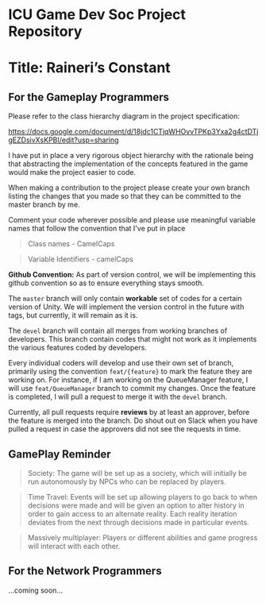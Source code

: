 ﻿# **ICU Game Dev Soc Project Repository**
# Title: Raineri’s Constant

## For the Gameplay Programmers
Please refer to the class hierarchy diagram in the project specification:

  https://docs.google.com/document/d/18jdc1CTjqWHOvvTPKp3Yxa2g4ctDTjgEZDsivXsKPBI/edit?usp=sharing

I have put in place a very rigorous object hierarchy with the rationale being that abstracting the implementation of the concepts featured in the game would make the project easier to code. 

When making a contribution to the project please create your own branch listing the changes that you made so that they can be committed to the master branch by me.

Comment your code wherever possible and please use meaningful variable names that follow the convention that I've put in place
> Class names - CamelCaps

> Variable Identifiers - camelCaps

**Github Convention:**
As part of version control, we will be implementing this github convention so as to ensure everything stays smooth.

The ```master``` branch will only contain **workable** set of codes for a certain version of Unity. We will implement the version control in the future with tags, but currently, it will remain as it is.

The ```devel``` branch will contain all merges from working branches of developers. This branch contain codes that might not work as it implements the various features coded by developers.

Every individual coders will develop and use their own set of branch, primarily using the convention ```feat/{feature}``` to mark the feature they are working on. For instance, if I am working on the QueueManager feature, I will use ```feat/QueueManager``` branch to commit my changes. Once the feature is completed, I will pull a request to merge it with the ```devel```  branch. 

Currently, all pull requests require **reviews** by at least an approver, before the feature is merged into the branch. Do shout out on Slack when you have pulled a request in case the approvers did not see the requests in time.

## GamePlay Reminder
>  Society: The game will be set up as a society, which will initially be run autonomously by NPCs who can be replaced by players.

> Time Travel: Events will be set up allowing players to go back to when decisions were made and will be given an option to alter history in order to gain access to an alternate reality. Each reality iteration deviates from the next through decisions made in particular events.

> Massively multiplayer: Players or different abilities and game progress will interact with each other.

## For the Network Programmers
...coming soon...